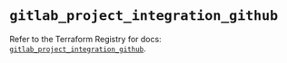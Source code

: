 # `gitlab_project_integration_github`

Refer to the Terraform Registry for docs: [`gitlab_project_integration_github`](https://registry.terraform.io/providers/gitlabhq/gitlab/18.5.0/docs/resources/project_integration_github).
